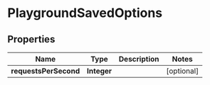 

# PlaygroundSavedOptions


## Properties

| Name | Type | Description | Notes |
|------------ | ------------- | ------------- | -------------|
|**requestsPerSecond** | **Integer** |  |  [optional] |



